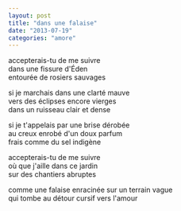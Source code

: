 ```yaml
---
layout: post
title: "dans une falaise"
date: "2013-07-19"
categories: "amore"
---
```


accepterais-tu de me suivre  
dans une fissure d'Éden  
entourée de rosiers sauvages

si je marchais dans une clarté mauve  
vers des éclipses encore vierges  
dans un ruisseau clair et dense

si je t'appelais par une brise dérobée  
au creux enrobé d'un doux parfum  
frais comme du sel indigène

accepterais-tu de me suivre  
où que j'aille dans ce jardin  
sur des chantiers abruptes

comme une falaise enracinée sur un terrain vague  
qui tombe au détour cursif vers l'amour
